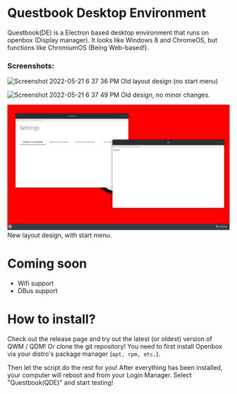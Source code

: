 # Questbook Desktop Environment

Questbook(DE) is a Electron based desktop environment that runs on openbox (Display manager). It looks like Windows 8 and ChromeOS, but functions like ChromiumOS (Being Web-based!).

### Screenshots:

![Screenshot 2022-05-21 6 37 36 PM](https://user-images.githubusercontent.com/61961329/169674051-b4747b17-d11c-45a4-9c85-9582a5199b9c.png) Old layout design (no start menu)

![Screenshot 2022-05-21 6 37 49 PM](https://user-images.githubusercontent.com/61961329/169674050-601086d1-2225-4c00-86d0-cd2ba33c0360.png) Old design, no minor changes.

![205521099-a740ea9f-5473-4cf7-a7d1-d38be5151294](QuestbookDE/assets/205521099-a740ea9f-5473-4cf7-a7d1-d38be5151294.png)New layout design, with start menu.


# Coming soon
* Wifi support
* DBus support

# How to install?
Check out the release page and try out the latest (or oldest) version of QWM / QDM!
Or clone the git repository!
You need to first install Openbox via your distro's package manager (```apt, rpm, etc.```). 

Then let the script do the rest for you!
After everything has been installed, your computer will reboot and from your Login Manager. Select "Questbook(QDE)" and start testing!